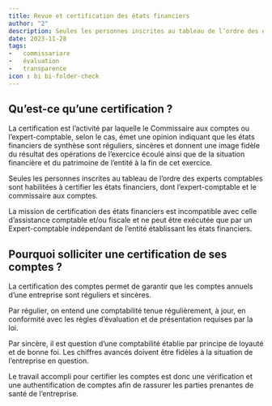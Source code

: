 ```yaml
---
title: Revue et certification des états financiers 
author: "2"
description: Seules les personnes inscrites au tableau de l’ordre des experts comptables sont habilitées à certifier les états financiers.
date: 2023-11-28
tags: 
-   commissariare
-   évaluation
-   transparence
icon : bi bi-folder-check
---
```



## Qu’est-ce qu’une certification ?

La certification est l’activité par laquelle le Commissaire aux comptes ou l’expert-comptable,
selon le cas, émet une opinion indiquant que les états financiers de synthèse sont réguliers,
sincères et donnent une image fidèle du résultat des opérations de l’exercice écoulé ainsi que
de la situation financière et du patrimoine de l’entité à la fin de cet exercice.

Seules les personnes inscrites au tableau de l’ordre des experts comptables sont habilitées à
certifier les états financiers, dont l’expert-comptable et le commissaire aux comptes.

La mission de certification des états financiers est incompatible avec celle d’assistance
comptable et/ou fiscale et ne peut être exécutée que par un Expert-comptable indépendant
de l’entité établissant les états financiers.

## Pourquoi solliciter une certification de ses comptes ?

La certification des comptes permet de garantir que les comptes annuels d’une entreprise
sont réguliers et sincères.

Par régulier, on entend une comptabilité tenue régulièrement, à jour, en conformité avec les
règles d’évaluation et de présentation requises par la loi.

Par sincère, il est question d’une comptabilité établie par principe de loyauté et de bonne foi.
Les chiffres avancés doivent être fidèles à la situation de l’entreprise en question.

Le travail accompli pour certifier les comptes est donc une vérification et une authentification
de comptes afin de rassurer les parties prenantes de santé de l’entreprise.
